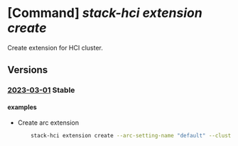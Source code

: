 # [Command] _stack-hci extension create_

Create extension for HCI cluster.

## Versions

### [2023-03-01](/Resources/mgmt-plane/L3N1YnNjcmlwdGlvbnMve30vcmVzb3VyY2Vncm91cHMve30vcHJvdmlkZXJzL21pY3Jvc29mdC5henVyZXN0YWNraGNpL2NsdXN0ZXJzL3t9L2FyY3NldHRpbmdzL3t9L2V4dGVuc2lvbnMve30=/2023-03-01.xml) **Stable**

<!-- mgmt-plane /subscriptions/{}/resourcegroups/{}/providers/microsoft.azurestackhci/clusters/{}/arcsettings/{}/extensions/{} 2023-03-01 -->

#### examples

- Create arc extension
    ```bash
        stack-hci extension create --arc-setting-name "default" --cluster-name "myCluster" --type "MicrosoftMonitoringAgent" --protected-settings '{"workspaceId": "xx", "port": "6516"}' --publisher "Microsoft.Compute" --settings '{"workspaceKey": "xx"}' --type-handler-version "1.10" --name "MicrosoftMonitoringAgent" --resource-group "test-rg"
    ```
